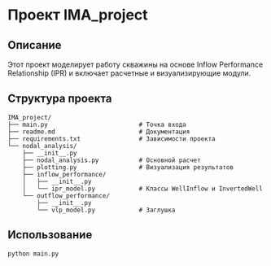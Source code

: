 # Проект IMA_project

## Описание

Этот проект моделирует работу скважины на основе Inflow Performance Relationship (IPR) и включает расчетные и визуализирующие модули.

## Структура проекта

```
IMA_project/
├── main.py                         # Точка входа
├── readme.md                       # Документация
├── requirements.txt                # Зависимости проекта
└── nodal_analysis/
    ├── __init__.py
    ├── nodal_analysis.py           # Основной расчет
    ├── plotting.py                 # Визуализация результатов
    ├── inflow_performance/
    │   ├── __init__.py
    │   └── ipr_model.py            # Классы WellInflow и InvertedWell
    └── outflow_performance/
        ├── __init__.py
        └── vlp_model.py            # Заглушка
```

## Использование

```bash
python main.py
```
